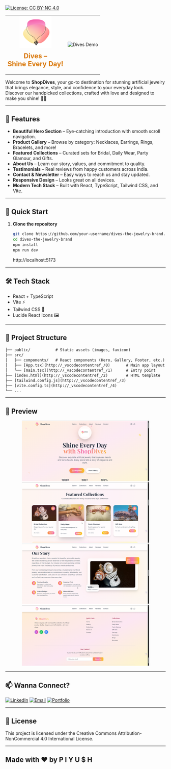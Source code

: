 [![License: CC BY-NC 4.0](https://img.shields.io/badge/License-CC%20BY--NC%204.0-red.svg)](https://creativecommons.org/licenses/by-nc/4.0/)


<div align="center">
  <table>
    <tr>
      <td align="left" style="vertical-align: middle;">
        <div align="center">
        <img src="https://raw.githubusercontent.com/Piyush64-bit/Dives---Artificial--Jewelry-Brand/master/public/2.png" alt="Dives Logo" width="100" />
        <h2 style="color: #d97706; margin-top: 10px;">
          Dives –<br/>
          Shine Every Day!
        </h2>
        </div>
      </td>
      <td align="right">
        <img src="https://raw.githubusercontent.com/Piyush64-bit/Dives---Artificial--Jewelry-Brand/master/public/screenshots/1gif.gif" alt="Dives Demo" width="400" />
      </td>
    </tr>
  </table>
</div>


Welcome to **ShopDives**, your go-to destination for stunning artificial jewelry that brings elegance, style, and confidence to your everyday look.  
Discover our handpicked collections, crafted with love and designed to make you shine! 💍🌸

---

## 🌟 Features

- **Beautiful Hero Section** – Eye-catching introduction with smooth scroll navigation.
- **Product Gallery** – Browse by category: Necklaces, Earrings, Rings, Bracelets, and more!
- **Featured Collections** – Curated sets for Bridal, Daily Wear, Party Glamour, and Gifts.
- **About Us** – Learn our story, values, and commitment to quality.
- **Testimonials** – Real reviews from happy customers across India.
- **Contact & Newsletter** – Easy ways to reach us and stay updated.
- **Responsive Design** – Looks great on all devices.
- **Modern Tech Stack** – Built with React, TypeScript, Tailwind CSS, and Vite.

---

## 🚀 Quick Start

1. **Clone the repository**
   ```sh
   git clone https://github.com/your-username/dives-the-jewelry-brand.git
   cd dives-the-jewelry-brand
   npm install
   npm run dev
   ```
   http://localhost:5173

---

## 🛠️ Tech Stack

- React + TypeScript
- Vite ⚡
- Tailwind CSS 🎨
- Lucide React Icons 🖼️

---

## 📁 Project Structure

```
├── public/           # Static assets (images, favicon)
├── src/
│   ├── components/   # React components (Hero, Gallery, Footer, etc.)
│   ├── [App.tsx](http://_vscodecontentref_/0)       # Main app layout
│   └── [main.tsx](http://_vscodecontentref_/1)      # Entry point
├── [index.html](http://_vscodecontentref_/2)        # HTML template
├── [tailwind.config.js](http://_vscodecontentref_/3)
├── [vite.config.ts](http://_vscodecontentref_/4)
└── ...
```
---

## 📸 Preview

<p align="center">
  <img src="./public/screenshots/ss1.png" width="400" alt="ShopDives Website Screenshot" />
  <img src="./public/screenshots/ss2.png" width="400" alt="ShopDives Website Screenshot" />
  <img src="./public/screenshots/ss3.png" width="400" alt="ShopDives Website Screenshot" />
  <img src="./public/screenshots/ss4.png" width="400" alt="ShopDives Website Screenshot" />
</p>


---

## 📫 Wanna Connect?

[![LinkedIn](https://img.shields.io/badge/LinkedIn-Connect-blue?style=flat&logo=linkedin)](https://www.linkedin.com/in/piyush64bit)
[![Email](https://img.shields.io/badge/Email-Me-informational?style=flat&logo=gmail)](mailto:piiyush.sonii@outlook.com)
[![Portfolio](https://img.shields.io/badge/Portfolio-Visit%20Now-9cf?style=flat&logo=vercel)](https://piyushportfolio.live)

---

## 📝 License

This project is licensed under the Creative Commons Attribution-NonCommercial 4.0 International License.

--- 

## Made with ❤️ by P I Y U $ H
